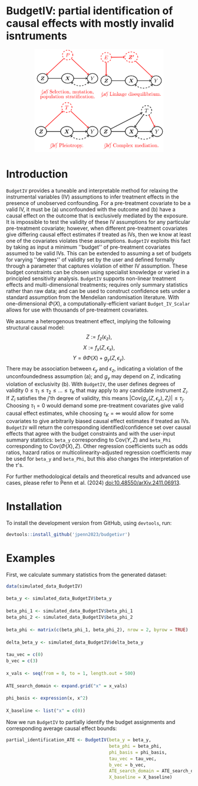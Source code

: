 # BudgetIV: partial identification of causal effects with mostly invalid isntruments
<p align="center">
<img src="man/figures/dags.png" width="350">
</p>

# Introduction
`BudgetIV` provides a tuneable and interpretable method for relaxing the instrumental variables (IV) assumptions to infer treatment effects in the presence of unobserved confounding. For a pre-treatment covariate to be a valid IV, it must be (a) unconfounded with the outcome and (b) have a causal effect on the outcome that is exclusively mediated by the exposure. It is impossible to test the validity of these IV assumptions for any particular pre-treatment covariate; however, when different pre-treatment covariates give differing causal effect estimates if treated as IVs, then we know at least one of the covariates violates these assumptions. `BudgetIV` exploits this fact by taking as input a minimum ''budget'' of pre-treatment covariates assumed to be valid IVs. This can be extended to assuming a set of budgets for varying ''degrees'' of validity set by the user and defined formally through a parameter that captures violation of either IV assumption. These budget constraints can be chosen using specialist knowledge or varied in a principled sensitivity analysis. `BudgetIV` supports non-linear treatment effects and multi-dimensional treatments; requires only summary statistics rather than raw data; and can be used to construct confidence sets under a standard assumption from the Mendelian randomisation literature. With one-dimensional $\Phi (X)$, a computationally-efficient variant `Budget_IV_Scalar` allows for use with thousands of pre-treatment covariates. 

We assume a heterogenous treatment effect, implying the following structural causal model: $$Z := f_z (\epsilon_z),$$ $$X := f_x (Z, \epsilon_x),$$ $$Y = \theta \Phi (X) + g_y (Z, \epsilon_y).$$ There may be association between $\epsilon_y$ and $\epsilon_z$, indicating a violation of the unconfoundedness assumption (a); and $g_y$ may depend on $Z$, indicating violation of exclusivity (b). With `BudgetIV`, the user defines degrees of validity $0 \leq \tau_1 \leq \tau_2 \leq \ldots \leq \tau_K$ that may apply to any candidate instrument $Z_i$. If $Z_i$ satisfies the $j$'th degree of validity, this means $\lvert \mathrm{Cov} (g_y (Z, \epsilon_y), Z_i) \rvert \leq \tau_j$. Choosing $\tau_1 = 0$ would demand some pre-treatment covariates give valid causal effect estimates, while choosing $\tau_K = \infty$ would allow for some covariates to give arbitrarily biased causal effect estimates if treated as IVs. `BudgetIV` will return the corresponding identified/confidence set over causal effects that agree with the budget constraints and with the user-input summary statistics: `beta_y` corresponding to $\mathrm{Cov} (Y, Z)$ and `beta_Phi` corresponding to $\mathrm{Cov} (\Phi (X), Z)$. Other regression coefficients such as odds ratios, hazard ratios or multicolinearity-adjusted regression coefficients may be used for `beta_y` and `beta_Phi`, but this also changes the interpretation of the $\tau$'s. 

For further methodological details and theoretical results and advanced use cases, please refer to Penn et al. (2024) <doi:10.48550/arXiv.2411.06913>.

# Installation
To install the development version from GitHub, using `devtools`, run:
``` r
devtools::install_github('jpenn2023/budgetivr')
```

# Examples
First, we calculate summary statistics from the generated dataset:
``` r
data(simulated_data_BudgetIV)

beta_y <- simulated_data_BudgetIV$beta_y

beta_phi_1 <- simulated_data_BudgetIV$beta_phi_1
beta_phi_2 <- simulated_data_BudgetIV$beta_phi_2

beta_phi <- matrix(c(beta_phi_1, beta_phi_2), nrow = 2, byrow = TRUE)

delta_beta_y <- simulated_data_BudgetIV$delta_beta_y

tau_vec = c(0)
b_vec = c(3)

x_vals <- seq(from = 0, to = 1, length.out = 500)

ATE_search_domain <- expand.grid("x" = x_vals)

phi_basis <- expression(x, x^2)

X_baseline <- list("x" = c(0))

```

Now we run `BudgetIV` to partially identify the budget assignments and corresponding average causal effect bounds:
``` r
partial_identification_ATE <- BudgetIV(beta_y = beta_y,
                                       beta_phi = beta_phi,
                                       phi_basis = phi_basis,
                                       tau_vec = tau_vec,
                                       b_vec = b_vec,
                                       ATE_search_domain = ATE_search_domain,
                                       X_baseline = X_baseline)
``` 